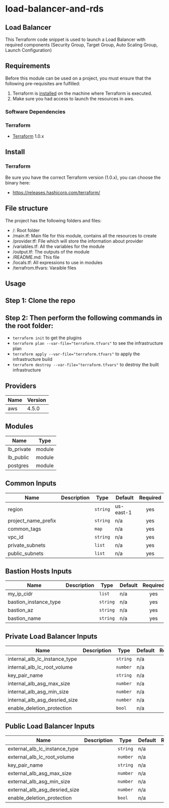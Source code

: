 # load-balancer-and-rds

## Load Balancer

This Terraform code snippet is used to launch a Load Balancer with required components (Security Group, Target Group, Auto Scaling Group, Launch Configuration)

## Requirements

Before this module can be used on a project, you must ensure that the following pre-requisites are fulfilled:

1. Terraform is [installed](#software-dependencies) on the machine where Terraform is executed.
2. Make sure you had access to launch the resources in aws.


### Software Dependencies
### Terraform
- [Terraform](https://www.terraform.io/downloads.html) 1.0.x



## Install

### Terraform
Be sure you have the correct Terraform version (1.0.x), you can choose the binary here:
- https://releases.hashicorp.com/terraform/

## File structure
The project has the following folders and files:

- /: Root folder
- /main.tf: Main file for this module, contains all the resources to create
- /provider.tf: File which will store the information about provider
- /variables.tf: All the variables for the module
- /output.tf: The outputs of the module
- /README.md: This file
- /locals.tf: All expressions to use in modules
- /terrafrom.tfvars: Varaible files
 
## Usage

## Step 1: Clone the repo
## Step 2: Then perform the following commands in the root folder:

- `terraform init` to get the plugins
- `terraform plan --var-file="terraform.tfvars"` to see the infrastructure plan
- `terraform apply --var-file="terraform.tfvars"` to apply the infrastructure build
- `terraform destroy --var-file="terraform.tfvars"` to destroy the built infrastructure

## Providers
| Name | Version |
|------|---------|
| aws  | 4.5.0 |

## Modules

| Name | Type |
|------|------|
| lb_private  | module |
| lb_public | module |
| postgres | module |

## Common Inputs

| Name | Description | Type | Default | Required |
|------|-------------|------|---------|:--------:|
| region |  | `string` | us-east-1 | yes |
| project_name_prefix |  | `string` | n/a | yes |
| common_tags |  | `map` | n/a | yes |
| vpc_id |  | `string` | n/a | yes |
| private_subnets |  | `list` | n/a | yes |
| public_subnets |  | `list` | n/a | yes |


## Bastion Hosts Inputs

| Name | Description | Type | Default | Required |
|------|-------------|------|---------|:--------:|
| my_ip_cidr |  | `list` | n/a | yes |
| bastion_instance_type |  | `string` | n/a | yes |
| bastion_az |  | `string` | n/a | yes |
| bastion_name |  | `string` | n/a | yes |


## Private Load Balancer Inputs

| Name | Description | Type | Default | Required |
|------|-------------|------|---------|:--------:|
| internal_alb_lc_instance_type |  | `string` | n/a | yes |
| internal_alb_lc_root_volume |  | `number` | n/a | yes |
| key_pair_name |  | `string` | n/a | yes |
| internal_alb_asg_max_size |  | `number` | n/a | yes |
| internal_alb_asg_min_size |  | `number` | n/a | yes |
| internal_alb_asg_desried_size |  | `number` | n/a | yes |
| enable_deletion_protection |  | `bool` | n/a | no |


## Public Load Balancer Inputs

| Name | Description | Type | Default | Required |
|------|-------------|------|---------|:--------:|
| external_alb_lc_instance_type |  | `string` | n/a | yes |
| external_alb_lc_root_volume |  | `number` | n/a | yes |
| key_pair_name |  | `string` | n/a | yes |
| external_alb_asg_max_size |  | `number` | n/a | yes |
| external_alb_asg_min_size |  | `number` | n/a | yes |
| external_alb_asg_desried_size |  | `number` | n/a | yes |
| enable_deletion_protection |  | `bool` | n/a | no |